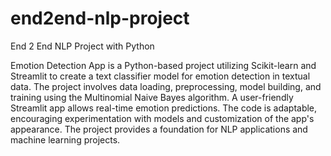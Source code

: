 # end2end-nlp-project
End 2 End NLP Project with Python

Emotion Detection App is a Python-based project utilizing Scikit-learn and Streamlit to create a text classifier model for emotion detection in textual data. The project involves data loading, preprocessing, model building, and training using the Multinomial Naive Bayes algorithm. A user-friendly Streamlit app allows real-time emotion predictions. The code is adaptable, encouraging experimentation with models and customization of the app's appearance. The project provides a foundation for NLP applications and machine learning projects.
